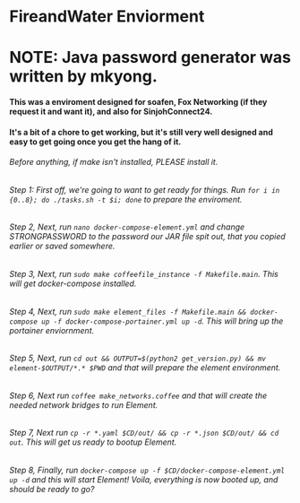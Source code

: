 # FireandWater Enviorment
# NOTE: Java password generator was written by mkyong.

#### This was a enviroment designed for soafen, Fox Networking (if they request it and want it), and also for SinjohConnect24.

#### It's a bit of a chore to get working, but it's still very well designed and easy to get going once you get the hang of it.

###### Before anything, if make isn't installed, PLEASE install it.
###### Step 1: First off, we're going to want to get ready for things. Run ``for i in {0..8}; do ./tasks.sh -t $i; done`` to prepare the enviroment.
###### Step 2, Next, run ``nano docker-compose-element.yml`` and change STRONGPASSWORD to the password our JAR file spit out, that you copied earlier or saved somewhere.
###### Step 3, Next, run ``sudo make coffeefile_instance -f Makefile.main``. This will get docker-compose installed.
###### Step 4, Next, run ``sudo make element_files -f Makefile.main && docker-compose up -f docker-compose-portainer.yml up -d``. This will bring up the portainer enviornment.
###### Step 5, Next, run ``cd out && OUTPUT=$(python2 get_version.py) && mv element-$OUTPUT/*.* $PWD`` and that will prepare the element environment.
###### Step 6, Next run ``coffee make_networks.coffee`` and that will create the needed network bridges to run Element.
###### Step 7, Next run ``cp -r *.yaml $CD/out/ && cp -r *.json $CD/out/ && cd out``. This will get us ready to bootup Element.
###### Step 8, Finally, run ``docker-compose up -f $CD/docker-compose-element.yml up -d`` and this will start Element! Voila, everything is now booted up, and should be ready to go?

